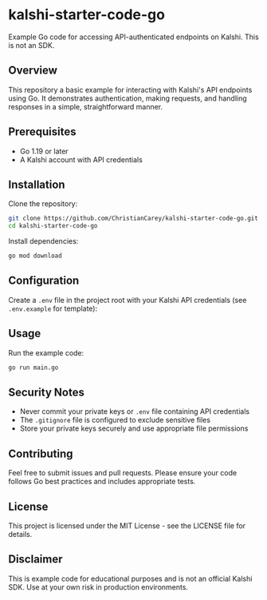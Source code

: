 # kalshi-starter-code-go

Example Go code for accessing API-authenticated endpoints on Kalshi. This is not an SDK.

## Overview

This repository a basic example for interacting with Kalshi's API endpoints using Go. It demonstrates authentication, making requests, and handling responses in a simple, straightforward manner.

## Prerequisites

- Go 1.19 or later
- A Kalshi account with API credentials

## Installation

Clone the repository:

```bash
git clone https://github.com/ChristianCarey/kalshi-starter-code-go.git
cd kalshi-starter-code-go
```

Install dependencies:

```bash
go mod download
```

## Configuration

Create a `.env` file in the project root with your Kalshi API credentials (see `.env.example` for template):

## Usage

Run the example code:

```bash
go run main.go
```

## Security Notes

- Never commit your private keys or `.env` file containing API credentials
- The `.gitignore` file is configured to exclude sensitive files
- Store your private keys securely and use appropriate file permissions

## Contributing

Feel free to submit issues and pull requests. Please ensure your code follows Go best practices and includes appropriate tests.

## License

This project is licensed under the MIT License - see the LICENSE file for details.

## Disclaimer

This is example code for educational purposes and is not an official Kalshi SDK. Use at your own risk in production environments.
